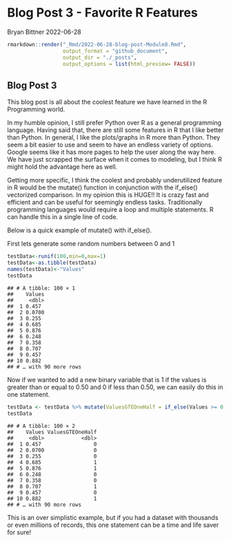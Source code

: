 Blog Post 3 - Favorite R Features
================
Bryan Bittner
2022-06-28

``` r
rmarkdown::render("_Rmd/2022-06-28-blog-post-Module8.Rmd", 
                  output_format = "github_document",
                  output_dir = "./_posts",
                  output_options = list(html_preview= FALSE))
```

## Blog Post 3

This blog post is all about the coolest feature we have learned in the R
Programming world.

In my humble opinion, I still prefer Python over R as a general
programming language. Having said that, there are still some features in
R that I like better than Python. In general, I like the plots/graphs in
R more than Python. They seem a bit easier to use and seem to have an
endless variety of options. Google seems like it has more pages to help
the user along the way here. We have just scrapped the surface when it
comes to modeling, but I think R might hold the advantage here as well.

Getting more specific, I think the coolest and probably underutilized
feature in R would be the mutate() function in conjunction with the
if_else() vectorized comparison. In my opinion this is HUGE!! It is
crazy fast and efficient and can be useful for seemingly endless tasks.
Traditionally programming languages would require a loop and multiple
statements. R can handle this in a single line of code.

Below is a quick example of mutate() with if_else().

First lets generate some random numbers between 0 and 1

``` r
testData<-runif(100,min=0,max=1)
testData<-as.tibble(testData)
names(testData)<-"Values"
testData
```

    ## # A tibble: 100 × 1
    ##    Values
    ##     <dbl>
    ##  1 0.457 
    ##  2 0.0700
    ##  3 0.255 
    ##  4 0.685 
    ##  5 0.876 
    ##  6 0.248 
    ##  7 0.358 
    ##  8 0.707 
    ##  9 0.457 
    ## 10 0.882 
    ## # … with 90 more rows

Now if we wanted to add a new binary variable that is 1 if the values is
greater than or equal to 0.50 and 0 if less than 0.50, we can easily do
this in one statement.

``` r
testData <- testData %>% mutate(ValuesGTEOneHalf = if_else(Values >= 0.5,1,0))
testData
```

    ## # A tibble: 100 × 2
    ##    Values ValuesGTEOneHalf
    ##     <dbl>            <dbl>
    ##  1 0.457                 0
    ##  2 0.0700                0
    ##  3 0.255                 0
    ##  4 0.685                 1
    ##  5 0.876                 1
    ##  6 0.248                 0
    ##  7 0.358                 0
    ##  8 0.707                 1
    ##  9 0.457                 0
    ## 10 0.882                 1
    ## # … with 90 more rows

This is an over simplistic example, but if you had a dataset with
thousands or even millions of records, this one statement can be a time
and life saver for sure!
